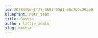 ```yaml
---
id: 20384f5e-ff27-4693-99d1-e0c7b0c29ae0
blueprint: netr_team
title: Bastia
author: little_admin
slug: bastia
---
```


